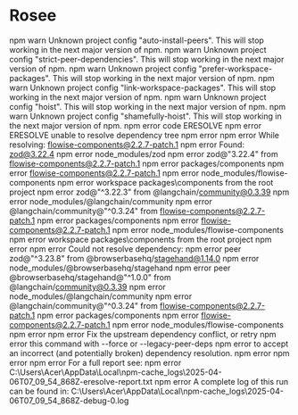 # Rosee

npm warn Unknown project config "auto-install-peers". This will stop working in the next major version of npm.
npm warn Unknown project config "strict-peer-dependencies". This will stop working in the next major version of npm.
npm warn Unknown project config "prefer-workspace-packages". This will stop working in the next major version of npm.
npm warn Unknown project config "link-workspace-packages". This will stop working in the next major version of npm.
npm warn Unknown project config "hoist". This will stop working in the next major version of npm.
npm warn Unknown project config "shamefully-hoist". This will stop working in the next major version of npm.
npm error code ERESOLVE
npm error ERESOLVE unable to resolve dependency tree
npm error
npm error While resolving: flowise-components@2.2.7-patch.1
npm error Found: zod@3.22.4
npm error node_modules/zod
npm error   zod@"3.22.4" from flowise-components@2.2.7-patch.1
npm error   packages/components
npm error     flowise-components@2.2.7-patch.1
npm error     node_modules/flowise-components
npm error       workspace packages\components from the root project
npm error   zod@"^3.22.3" from @langchain/community@0.3.39
npm error   node_modules/@langchain/community
npm error     @langchain/community@"^0.3.24" from flowise-components@2.2.7-patch.1
npm error     packages/components
npm error       flowise-components@2.2.7-patch.1
npm error       node_modules/flowise-components
npm error         workspace packages\components from the root project
npm error
npm error Could not resolve dependency:
npm error peer zod@"^3.23.8" from @browserbasehq/stagehand@1.14.0
npm error node_modules/@browserbasehq/stagehand
npm error   peer @browserbasehq/stagehand@"^1.0.0" from @langchain/community@0.3.39
npm error   node_modules/@langchain/community
npm error     @langchain/community@"^0.3.24" from flowise-components@2.2.7-patch.1
npm error     packages/components
npm error       flowise-components@2.2.7-patch.1
npm error       node_modules/flowise-components
npm error
npm error Fix the upstream dependency conflict, or retry
npm error this command with --force or --legacy-peer-deps
npm error to accept an incorrect (and potentially broken) dependency resolution.
npm error
npm error
npm error For a full report see:
npm error C:\Users\Acer\AppData\Local\npm-cache\_logs\2025-04-06T07_09_54_868Z-eresolve-report.txt
npm error A complete log of this run can be found in: C:\Users\Acer\AppData\Local\npm-cache\_logs\2025-04-06T07_09_54_868Z-debug-0.log

